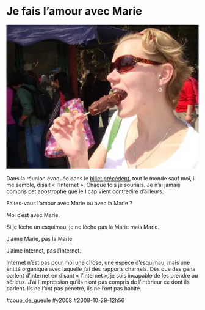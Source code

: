 # Je fais l’amour avec Marie

![](_i/dsc007881.webp)

Dans la réunion évoquée dans le [billet précédent](incompatibilite.md), tout le monde sauf moi, il me semble, disait « l’Internet ». Chaque fois je souriais. Je n’ai jamais compris cet apostrophe que le I cap vient contredire d’ailleurs.

Faites-vous l’amour avec Marie ou avec la Marie ?

Moi c’est avec Marie.

Si je lèche un esquimau, je ne lèche pas la Marie mais Marie.

J’aime Marie, pas la Marie.

J’aime Internet, pas l’Internet.

Internet n’est pas pour moi une chose, une espèce d’esquimau, mais une entité organique avec laquelle j’ai des rapports charnels. Dès que des gens parlent d’Internet en disant « l’Internet », je suis incapable de les prendre au sérieux. J’ai l’impression qu’ils n’ont pas compris de l’intérieur ce dont ils parlent. Ils ne l’ont pas pénétré, ils ne l’ont pas habité.

#coup_de_gueule #y2008 #2008-10-29-12h56
